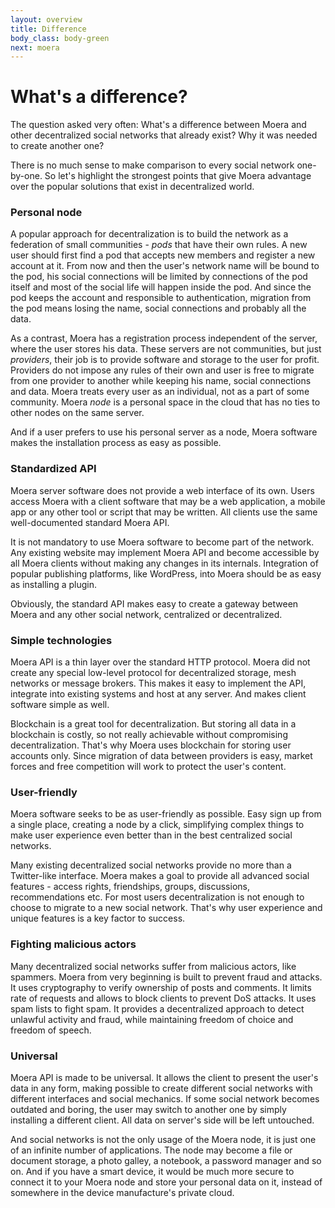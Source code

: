 ```yaml
---
layout: overview
title: Difference
body_class: body-green
next: moera
---
```


# What's a difference?

The question asked very often: What's a difference between Moera and other
decentralized social networks that already exist? Why it was needed to create
another one?

There is no much sense to make comparison to every social network one-by-one. So
let's highlight the strongest points that give Moera advantage over the popular
solutions that exist in decentralized world.

### Personal node

A popular approach for decentralization is to build the network as a federation of
small communities - _pods_ that have their own rules. A new user should first find
a pod that accepts new members and register a new account at it. From now and then
the user's network name will be bound to the pod, his social connections will be
limited by connections of the pod itself and most of the social life will happen
inside the pod. And since the pod keeps the account and responsible to
authentication, migration from the pod means losing the name, social connections
and probably all the data.

As a contrast, Moera has a registration process independent of the server, where
the user stores his data. These servers are not communities, but just _providers_,
their job is to provide software and storage to the user for profit. Providers do
not impose any rules of their own and user is free to migrate from one provider to
another while keeping his name, social connections and data. Moera treats every
user as an individual, not as a part of some community. Moera _node_ is a personal
space in the cloud that has no ties to other nodes on the same server.

And if a user prefers to use his personal server as a node, Moera software makes
the installation process as easy as possible.

### Standardized API

Moera server software does not provide a web interface of its own. Users access
Moera with a client software that may be a web application, a mobile app or any
other tool or script that may be written. All clients use the same well-documented
standard Moera API.

It is not mandatory to use Moera software to become part of the network. Any
existing website may implement Moera API and become accessible by all Moera
clients without making any changes in its internals. Integration of popular
publishing platforms, like WordPress, into Moera should be as easy as installing
a plugin.

Obviously, the standard API makes easy to create a gateway between Moera and any
other social network, centralized or decentralized.

### Simple technologies

Moera API is a thin layer over the standard HTTP protocol. Moera did not create
any special low-level protocol for decentralized storage, mesh networks or message
brokers. This makes it easy to implement the API, integrate into existing systems
and host at any server. And makes client software simple as well.

Blockchain is a great tool for decentralization. But storing all data in
a blockchain is costly, so not really achievable without compromising
decentralization. That's why Moera uses blockchain for storing user accounts only.
Since migration of data between providers is easy, market forces and free
competition will work to protect the user's content.

### User-friendly

Moera software seeks to be as user-friendly as possible. Easy sign up from
a single place, creating a node by a click, simplifying complex things to make
user experience even better than in the best centralized social networks.

Many existing decentralized social networks provide no more than a Twitter-like
interface. Moera makes a goal to provide all advanced social features - access
rights, friendships, groups, discussions, recommendations etc. For most users
decentralization is not enough to choose to migrate to a new social network.
That's why user experience and unique features is a key factor to success.  

### Fighting malicious actors

Many decentralized social networks suffer from malicious actors, like spammers.
Moera from very beginning is built to prevent fraud and attacks. It uses
cryptography to verify ownership of posts and comments. It limits rate of
requests and allows to block clients to prevent DoS attacks. It uses spam lists
to fight spam. It provides a decentralized approach to detect unlawful activity
and fraud, while maintaining freedom of choice and freedom of speech.

### Universal

Moera API is made to be universal. It allows the client to present the user's
data in any form, making possible to create different social networks with
different interfaces and social mechanics. If some social network becomes outdated
and boring, the user may switch to another one by simply installing a different
client. All data on server's side will be left untouched.

And social networks is not the only usage of the Moera node, it is just one of
an infinite number of applications. The node may become a file or document
storage, a photo galley, a notebook, a password manager and so on. And if you
have a smart device, it would be much more secure to connect it to your Moera
node and store your personal data on it, instead of somewhere in the device
manufacture's private cloud.